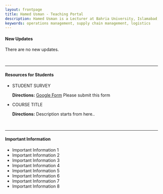 ```yaml
---
layout: frontpage
title: Hamed Usman - Teaching Portal
description: Hamed Usman is a Lecturer at Bahria University, Islamabad, Pakistan. 
keywords: operations management, supply chain management, logistics
---
```


<h4>New Updates</h4>
<p>There are no new updates.</p>

<br/>

---

<h4>Resources for Students</h4>
<ul>
<li>STUDENT SURVEY</li>
<div class="summary"><p><strong>Directions:</strong> <a href="https://www.google.com">Google Form</a> Please submit this form</p></div>

<li>COURSE TITLE</li>
<div class="summary"><p><strong>Directions:</strong> Description starts from here..</p></div>
</ul>

<br/>

---

<h4>Important Information</h4>
<ul>
<li>Important Information 1</li>
<li>Important Information 2</li>
<li>Important Information 3</li>
<li>Important Information 4</li>
<li>Important Information 5</li>
<li>Important Information 6</li>
<li>Important Information 7</li>
<li>Important Information 8</li>
</ul>

